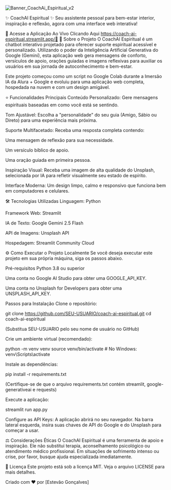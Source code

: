 
![Banner_CoachAi_Espiritual_v2](https://github.com/user-attachments/assets/57b5815c-96f1-4ea2-856f-226bf095f2a7)



✨ CoachAI Espiritual ✨
Seu assistente pessoal para bem-estar interior, inspiração e reflexão, agora com uma interface web interativa!

🚀 Acesse a Aplicação Ao Vivo Clicando Aqui https://coach-ai-espiritual.streamlit.app/🚀
📖 Sobre o Projeto
O CoachAI Espiritual é um chatbot interativo projetado para oferecer suporte espiritual acessível e personalizado. Utilizando o poder da Inteligência Artificial Generativa do Google (Gemini), esta aplicação web gera mensagens de conforto, versículos de apoio, orações guiadas e imagens reflexivas para auxiliar os usuários em sua jornada de autoconhecimento e bem-estar.

Este projeto começou como um script no Google Colab durante a Imersão IA da Alura + Google e evoluiu para uma aplicação web completa, hospedada na nuvem e com um design amigável.

⭐ Funcionalidades Principais
Conteúdo Personalizado: Gere mensagens espirituais baseadas em como você está se sentindo.

Tom Ajustável: Escolha a "personalidade" do seu guia (Amigo, Sábio ou Direto) para uma experiência mais próxima.

Suporte Multifacetado: Receba uma resposta completa contendo:

Uma mensagem de reflexão para sua necessidade.

Um versículo bíblico de apoio.

Uma oração guiada em primeira pessoa.

Inspiração Visual: Receba uma imagem de alta qualidade do Unsplash, selecionada por IA para refletir visualmente seu estado de espírito.

Interface Moderna: Um design limpo, calmo e responsivo que funciona bem em computadores e celulares.

🛠️ Tecnologias Utilizadas
Linguagem: Python

Framework Web: Streamlit

IA de Texto: Google Gemini 2.5 Flash

API de Imagens: Unsplash API

Hospedagem: Streamlit Community Cloud

⚙️ Como Executar o Projeto Localmente
Se você deseja executar este projeto em sua própria máquina, siga os passos abaixo.

Pré-requisitos
Python 3.8 ou superior

Uma conta no Google AI Studio para obter uma GOOGLE_API_KEY.

Uma conta no Unsplash for Developers para obter uma UNSPLASH_API_KEY.

Passos para Instalação
Clone o repositório:

git clone https://github.com/SEU-USUARIO/coach-ai-espiritual.git
cd coach-ai-espiritual

(Substitua SEU-USUARIO pelo seu nome de usuário no GitHub)

Crie um ambiente virtual (recomendado):

python -m venv venv
source venv/bin/activate  # No Windows: venv\Scripts\activate

Instale as dependências:

pip install -r requirements.txt

(Certifique-se de que o arquivo requirements.txt contém streamlit, google-generativeai e requests)

Execute a aplicação:

streamlit run app.py

Configure as API Keys:
A aplicação abrirá no seu navegador. Na barra lateral esquerda, insira suas chaves de API do Google e do Unsplash para começar a usar.

⚖️ Considerações Éticas
O CoachAI Espiritual é uma ferramenta de apoio e inspiração. Ele não substitui terapia, aconselhamento psicológico ou atendimento médico profissional. Em situações de sofrimento intenso ou crise, por favor, busque ajuda especializada imediatamente.

📄 Licença
Este projeto está sob a licença MIT. Veja o arquivo LICENSE para mais detalhes.

Criado com ❤️ por [Estevão Gonçalves]
